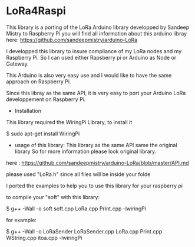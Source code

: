 # LoRa4Raspi

This library is a porting of the LoRa Arduino library developped by Sandeep Mistry to Raspberry Pi
you will find all information about this arduino libray here: https://github.com/sandeepmistry/arduino-LoRa

I developped this library to insure compliance of my LoRa nodes and my Raspberry Pi. So I can used either Rapsberry pi or Arduino as Node or Gateway.

This Arduino is also very easy use and I would like to have the same approach on Raspberry Pi. 

Since this libray as the same API, it is very easy to port your Arduino LoRa developpement on Raspberry Pi.


* Installation

This library required the WiringPi Library, to install it

   $ sudo apt-get install WiringPi


 
* usage of this library:
This library as the same API same the original library  So for more information please look original library.

here : https://github.com/sandeepmistry/arduino-LoRa/blob/master/API.md

please used "LoRa.h" since all files will be inside your folde

I ported the examples to help you to use this library for your raspberry pi

to compile your "soft" with this library:

   $ g++ -Wall -o soft soft.cpp LoRa.cpp Print.cpp -lwiringPi

for example:

  $ g++ -Wall -o LoRaSender LoRaSender.cpp  LoRa.cpp Print.cpp WString.cpp itoa.cpp -lwiringPi



